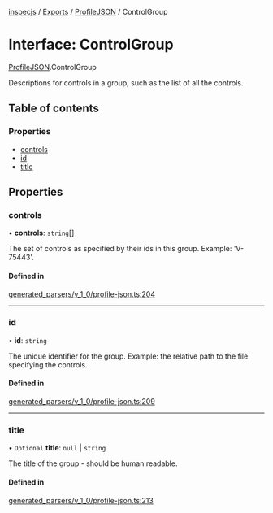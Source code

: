 [inspecjs](../README.md) / [Exports](../modules.md) / [ProfileJSON](../modules/ProfileJSON.md) / ControlGroup

# Interface: ControlGroup

[ProfileJSON](../modules/ProfileJSON.md).ControlGroup

Descriptions for controls in a group, such as the list of all the controls.

## Table of contents

### Properties

- [controls](ProfileJSON.ControlGroup.md#controls)
- [id](ProfileJSON.ControlGroup.md#id)
- [title](ProfileJSON.ControlGroup.md#title)

## Properties

### controls

• **controls**: `string`[]

The set of controls as specified by their ids in this group.  Example: 'V-75443'.

#### Defined in

[generated_parsers/v_1_0/profile-json.ts:204](https://github.com/mitre/heimdall2/blob/23640835/libs/inspecjs/src/generated_parsers/v_1_0/profile-json.ts#L204)

___

### id

• **id**: `string`

The unique identifier for the group.  Example: the relative path to the file specifying
the controls.

#### Defined in

[generated_parsers/v_1_0/profile-json.ts:209](https://github.com/mitre/heimdall2/blob/23640835/libs/inspecjs/src/generated_parsers/v_1_0/profile-json.ts#L209)

___

### title

• `Optional` **title**: ``null`` \| `string`

The title of the group - should be human readable.

#### Defined in

[generated_parsers/v_1_0/profile-json.ts:213](https://github.com/mitre/heimdall2/blob/23640835/libs/inspecjs/src/generated_parsers/v_1_0/profile-json.ts#L213)
